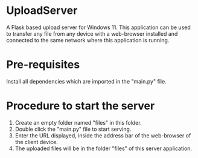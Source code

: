 # UploadServer
A Flask based upload server for Windows 11. This application can be used to transfer any file from any device with a web-browser installed and connected to the same network where this application is running.


Pre-requisites
==============
Install all dependencies which are imported in the "main.py" file.

Procedure to start the server
=============================
1. Create an empty folder named "files" in this folder.
2. Double click the "main.py" file to start serving.
3. Enter the URL displayed, inside the address bar of the web-browser of the client device.
4. The uploaded files will be in the folder "files" of this server application.
